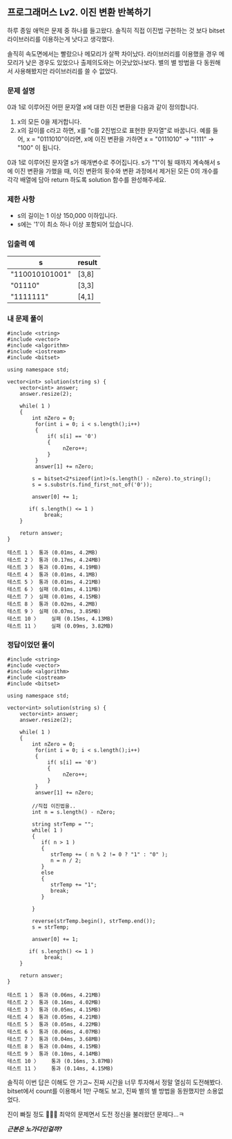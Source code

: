 ## 프로그래머스 Lv2. 이진 변환 반복하기
하루 종일 애먹은 문제 중 하나를 들고왔다. 솔직히 직접 이진법 구현하는 것 보다 bitset 라이브러리를 이용하는게 낫다고 생각했다.

솔직히 속도면에서는 빨랐으나 메모리가 살짝 차이났다. 라이브러리를 이용했을 경우 메모리가 낮은 경우도 있었으나 출제의도와는 어긋났었나보다.
별의 별 방법을 다 동원해서 사용해봤지만 라이브러리를 쓸 수 없었다.

### 문제 설명
0과 1로 이루어진 어떤 문자열 x에 대한 이진 변환을 다음과 같이 정의합니다.

1. x의 모든 0을 제거합니다.
2. x의 길이를 c라고 하면, x를 "c를 2진법으로 표현한 문자열"로 바꿉니다.
예를 들어, x = "0111010"이라면, x에 이진 변환을 가하면 x = "0111010" -> "1111" -> "100" 이 됩니다.

0과 1로 이루어진 문자열 s가 매개변수로 주어집니다. s가 "1"이 될 때까지 계속해서 s에 이진 변환을 가했을 때, 이진 변환의 횟수와 변환 과정에서 제거된 모든 0의 개수를 각각 배열에 담아 return 하도록 solution 함수를 완성해주세요.

### 제한 사항
- s의 길이는 1 이상 150,000 이하입니다.
- s에는 '1'이 최소 하나 이상 포함되어 있습니다.

### 입출력 예
|s | result |
|---|-------|
|"110010101001" |	[3,8] |
|"01110" |	[3,3] |
|"1111111" |	[4,1] |

### 내 문제 풀이
```
#include <string>
#include <vector>
#include <algorithm>
#include <iostream>
#include <bitset>

using namespace std;

vector<int> solution(string s) {
    vector<int> answer;
    answer.resize(2);
    
    while( 1 )
    {
        int nZero = 0;
         for(int i = 0; i < s.length();i++)
         {
             if( s[i] == '0')
             {
                  nZero++;
             }
         }
         answer[1] += nZero;
        
        s = bitset<2*sizeof(int)>(s.length() - nZero).to_string();
        s = s.substr(s.find_first_not_of('0'));

        answer[0] += 1;
        
       if( s.length() <= 1 ) 
            break;
    }
    
    return answer;
}
```
```
테스트 1 〉	통과 (0.01ms, 4.2MB)
테스트 2 〉	통과 (0.17ms, 4.24MB)
테스트 3 〉	통과 (0.01ms, 4.19MB)
테스트 4 〉	통과 (0.01ms, 4.1MB)
테스트 5 〉	통과 (0.01ms, 4.21MB)
테스트 6 〉	실패 (0.01ms, 4.11MB)
테스트 7 〉	실패 (0.01ms, 4.15MB)
테스트 8 〉	통과 (0.02ms, 4.2MB)
테스트 9 〉	실패 (0.07ms, 3.85MB)
테스트 10 〉	실패 (0.15ms, 4.13MB)
테스트 11 〉	실패 (0.09ms, 3.82MB)
```

### 정답이었던 풀이
```
#include <string>
#include <vector>
#include <algorithm>
#include <iostream>
#include <bitset>

using namespace std;

vector<int> solution(string s) {
    vector<int> answer;
    answer.resize(2);
    
    while( 1 )
    {
        int nZero = 0;
         for(int i = 0; i < s.length();i++)
         {
             if( s[i] == '0')
             {
                  nZero++;
             }
         }
         answer[1] += nZero;
        
        //직접 이진법을..
        int n = s.length() - nZero;

        string strTemp = "";
        while( 1 )
        {
           if( n > 1 )
           {
              strTemp += ( n % 2 != 0 ? "1" : "0" );
              n = n / 2;
           }
           else
           {
              strTemp += "1";
              break;
           }

        } 
        
        reverse(strTemp.begin(), strTemp.end());
        s = strTemp;

        answer[0] += 1;
        
       if( s.length() <= 1 ) 
            break;
    }
    
    return answer;
}
```
```
테스트 1 〉	통과 (0.06ms, 4.21MB)
테스트 2 〉	통과 (0.16ms, 4.02MB)
테스트 3 〉	통과 (0.05ms, 4.15MB)
테스트 4 〉	통과 (0.05ms, 4.21MB)
테스트 5 〉	통과 (0.05ms, 4.22MB)
테스트 6 〉	통과 (0.06ms, 4.07MB)
테스트 7 〉	통과 (0.04ms, 3.68MB)
테스트 8 〉	통과 (0.04ms, 4.15MB)
테스트 9 〉	통과 (0.10ms, 4.14MB)
테스트 10 〉	통과 (0.16ms, 3.87MB)
테스트 11 〉	통과 (0.14ms, 4.15MB)
```

솔직히 이번 답은 이해도 안 가고~ 진짜 시간을 너무 투자해서 정말 열심히 도전해봤다.
bitset에서 count를 이용해서 1만 구해도 보고, 진짜 별의 별 방법을 동원했지만 소용없었다.

진이 빠질 정도 💢💢💢
최악의 문제면서 도전 정신을 불러왔던 문제다...ㅋ

***근본은 노가다인걸까?***
